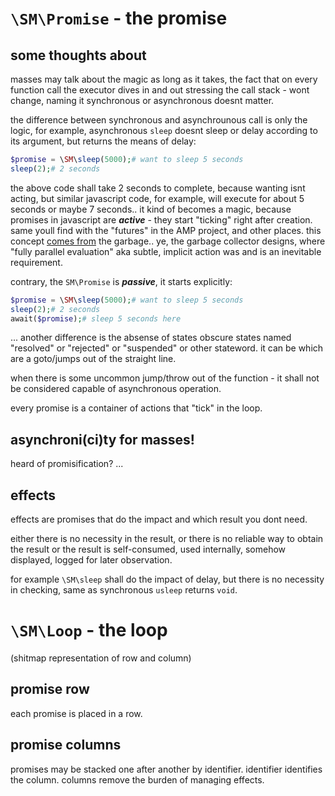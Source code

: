 # `\SM\Promise` - the promise
## some thoughts about

masses may talk about the magic as long as it takes,
the fact that on every function call the executor
dives in and out stressing the call stack - wont change,
naming it synchronous or asynchronous doesnt matter.

the difference between synchronous and
asynchrounous call is only the logic,
for example, asynchronous `sleep` doesnt sleep or delay
according to its argument, but returns the means of delay:

```php
$promise = \SM\sleep(5000);# want to sleep 5 seconds
sleep(2);# 2 seconds
```

the above code shall take 2 seconds to complete,
because wanting isnt acting, but similar javascript code,
for example, will execute for about 5 seconds
or maybe 7 seconds.. it kind of becomes a magic,
because promises in javascript are ***active*** -
they start "ticking" right after creation.
same youll find with the "futures" in the AMP project,
and other places. this concept [comes from][history]
the garbage..  ye, the garbage collector designs,
where "fully parallel evaluation" aka subtle,
implicit action was and is an inevitable requirement.

contrary, the `SM\Promise` is ***passive***,
it starts explicitly:

```php
$promise = \SM\sleep(5000);# want to sleep 5 seconds
sleep(2);# 2 seconds
await($promise);# sleep 5 seconds here
```

...
another difference is the absense of states
obscure states named "resolved" or "rejected" or "suspended" or other stateword.
it can be 
which are a goto/jumps out of the straight line.

when there is some uncommon jump/throw
out of the function - it shall not be considered
capable of asynchronous operation.

every promise is a container of actions
that "tick" in the loop.



## asynchroni(ci)ty for masses!

heard of promisification?
...

## effects

effects are promises that do the impact and
which result you dont need.

either there is no necessity in the result, or
there is no reliable way to obtain the result
or the result is self-consumed, used internally,
somehow displayed, logged for later observation.

for example `\SM\sleep` shall do the impact of delay,
but there is no necessity in checking,
same as synchronous `usleep` returns `void`.


# `\SM\Loop` - the loop
(shitmap representation of row and column)

## promise row
each promise is placed in a row.

## promise columns
promises may be stacked one after another by identifier.
identifier identifies the column.
columns remove the burden of managing effects.


<!-- links {{{ -->

[history]: https://samsaccone.com/posts/history-of-promises.html

<!-- }}} -->


